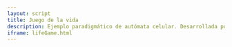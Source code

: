 ```yaml
---
layout: script
title: Juego de la vida
description: Ejemplo paradigmático de autómata celular. Desarrollada por John Conway.
iframe: lifeGame.html
---
```

